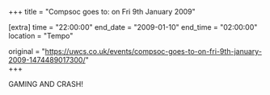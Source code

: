 +++
title = "Compsoc goes to: on Fri 9th January 2009"

[extra]
time = "22:00:00"
end_date = "2009-01-10"
end_time = "02:00:00"
location = "Tempo"

original = "https://uwcs.co.uk/events/compsoc-goes-to-on-fri-9th-january-2009-1474489017300/"    
+++

GAMING AND CRASH\!

